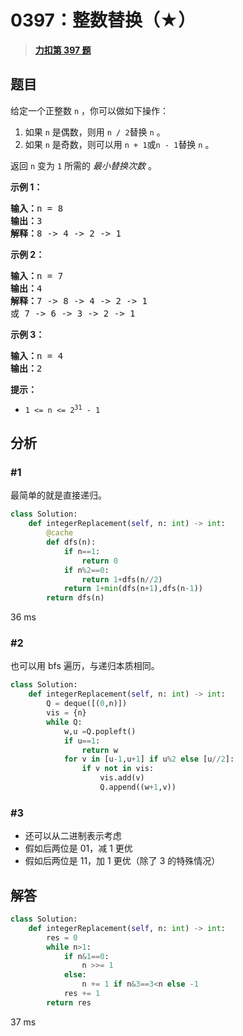 # 0397：整数替换（★）


> <u>**[力扣第 397 题](https://leetcode.cn/problems/integer-replacement/)**</u>

## 题目

<p>给定一个正整数 <code>n</code> ，你可以做如下操作：</p>

<ol>
<li>如果 <code>n</code><em> </em>是偶数，则用 <code>n / 2</code>替换 <code>n</code><em> </em>。</li>
<li>如果 <code>n</code><em> </em>是奇数，则可以用 <code>n + 1</code>或<code>n - 1</code>替换 <code>n</code> 。</li>
</ol>

<p>返回 <code>n</code><em> </em>变为 <code>1</code> 所需的 <em>最小替换次数</em> 。</p>



<p><strong>示例 1：</strong></p>

<pre>
<strong>输入：</strong>n = 8
<strong>输出：</strong>3
<strong>解释：</strong>8 -&gt; 4 -&gt; 2 -&gt; 1
</pre>

<p><strong>示例 2：</strong></p>

<pre>
<strong>输入：</strong>n = 7
<strong>输出：</strong>4
<strong>解释：</strong>7 -&gt; 8 -&gt; 4 -&gt; 2 -&gt; 1
或 7 -&gt; 6 -&gt; 3 -&gt; 2 -&gt; 1
</pre>

<p><strong>示例 3：</strong></p>

<pre>
<strong>输入：</strong>n = 4
<strong>输出：</strong>2
</pre>



<p><strong>提示：</strong></p>

<ul>
<li><code>1 &lt;= n &lt;= 2<sup>31</sup> - 1</code></li>
</ul>


## 分析

### #1

最简单的就是直接递归。

```python
class Solution:
    def integerReplacement(self, n: int) -> int:
        @cache
        def dfs(n):
            if n==1:
                return 0
            if n%2==0:
                return 1+dfs(n//2)
            return 1+min(dfs(n+1),dfs(n-1))
        return dfs(n)
```
36 ms

### #2
也可以用 bfs 遍历，与递归本质相同。
```python
class Solution:
    def integerReplacement(self, n: int) -> int:
        Q = deque([(0,n)])
        vis = {n}
        while Q:
            w,u =Q.popleft()
            if u==1:
                return w
            for v in [u-1,u+1] if u%2 else [u//2]:
                if v not in vis:
                    vis.add(v)
                    Q.append((w+1,v))
```

### #3

- 还可以从二进制表示考虑
- 假如后两位是 01，减 1 更优
- 假如后两位是 11，加 1 更优（除了 3 的特殊情况）
## 解答

```python
class Solution:
    def integerReplacement(self, n: int) -> int:
        res = 0
        while n>1:
            if n&1==0:
                n >>= 1
            else:
                n += 1 if n&3==3<n else -1
            res += 1
        return res
```
37 ms


